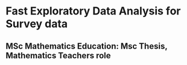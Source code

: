 # Fast Exploratory Data Analysis for Survey data

## MSc Mathematics Education: Msc Thesis, Mathematics Teachers role

